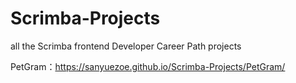 # Scrimba-Projects
all the Scrimba frontend Developer Career Path projects


PetGram：https://sanyuezoe.github.io/Scrimba-Projects/PetGram/
